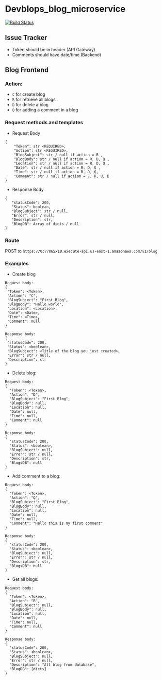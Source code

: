 # Devblops_blog_microservice

[![Build Status](http://52.91.9.136:8080/buildStatus/icon?job=BlogMicroservice)](http://52.91.9.136:8080/job/BlogMicroservice/)

## Issue Tracker
 - Token should be in header (API Gateway)
 - Comments should have date/time (Backend)

## Blog Frontend   
     
### Action: 
 * `C` for create blog
 * `R` for retrieve all blogs
 * `D` for delete a blog
 * `Q` for adding a comment in a blog

### Request methods and templates 
 - Request Body
```
{
    "Token": str <REQUIRED>,
    "Action": str <REQUIRED>,
    "BlogSubject": str / null if action = R ,
    "BlogBody": str / null if action = R, D, Q ,
    "Location": str / null if action = R, D, Q ,
    "Date": str / null if action = R, D, Q ,
    "Time": str / null if action = R, D, Q,
    "Comment": str / null if action = C, R, U, D
}
```
 - Response Body
 ```
{
    "statusCode": 200,
    "Status": boolean,
    "BlogSubject": str / null,
    "Error": str / null,
    "Description": str,
    "BlogDB": Array of dicts / null
}
```

### Route
POST to `https://0c77865x10.execute-api.us-east-1.amazonaws.com/v1/blog`
 
### Examples
 - Create blog
 ```
Request body:
{
  "Token": <Token>,
  "Action": "C",
  "BlogSubject": "First Blog",
  "BlogBody": "Hello world",
  "Location": <Location>,
  "Date": <Date>,
  "Time": <Time>,
  "Comment": null
}

Response body:
{
  "statusCode": 200,
  "Status": <boolean>,
  "BlogSubject": <Title of the blog you just created>,
  "Error": str / null,
  "Description": str
}
```

 - Delete blog:
```
Request body:
{
  "Token": <Token>,
  "Action": "D",
  "BlogSubject": "First Blog",
  "BlogBody": null,
  "Location": null,
  "Date": null,
  "Time": null,
  "Comment": null
}

Response body:
{
  "statusCode": 200,
  "Status": <boolean>,
  "BlogSubject": null,
  "Error": str / null,
  "Description": str,
  "BlogsDB": null
}
```

 - Add comment to a blog:
```
Request body:
{
  "Token": <Token>,
  "Action": "Q",
  "BlogSubject": "First Blog",
  "BlogBody": null,
  "Location": null,
  "Date": null,
  "Time": null,
  "Comment": "Hello this is my first comment"
}

Response body:
{
  "statusCode": 200,
  "Status": <boolean>,
  "BlogSubject": null,
  "Error": str / null,
  "Description": str,
  "BlogsDB": null
}
```

 - Get all blogs:
```
Request body:
{
  "Token": <Token>,
  "Action": "R",
  "BlogSubject": null,
  "BlogBody": null,
  "Location": null,
  "Date": null,
  "Time": null,
  "Comment": null
}

Response body:
{
  "statusCode": 200,
  "Status": <boolean>,
  "BlogSubject": null,
  "Error": str / null,
  "Description": "All blog from database",
  "BlogDB": [dicts]
}
```
 
